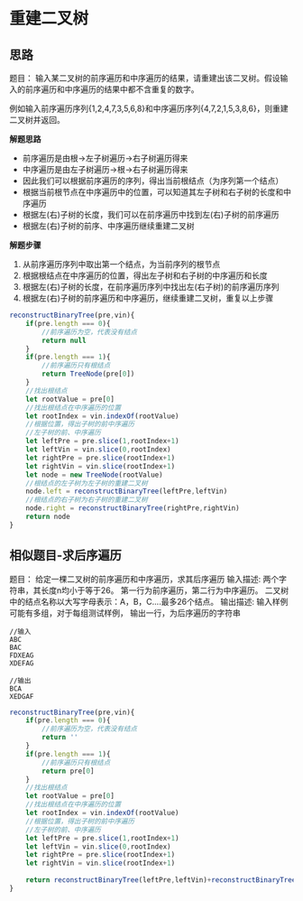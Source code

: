 # 重建二叉树

## 思路
题目：
输入某二叉树的前序遍历和中序遍历的结果，请重建出该二叉树。假设输入的前序遍历和中序遍历的结果中都不含重复的数字。

例如输入前序遍历序列{1,2,4,7,3,5,6,8}和中序遍历序列{4,7,2,1,5,3,8,6}，则重建二叉树并返回。

**解题思路**
- 前序遍历是由根->左子树遍历->右子树遍历得来
- 中序遍历是由左子树遍历->根->右子树遍历得来
- 因此我们可以根据前序遍历的序列，得出当前根结点（为序列第一个结点）
- 根据当前根节点在中序遍历中的位置，可以知道其左子树和右子树的长度和中序遍历
- 根据左(右)子树的长度，我们可以在前序遍历中找到左(右)子树的前序遍历
- 根据左(右)子树的前序、中序遍历继续重建二叉树

**解题步骤**
1. 从前序遍历序列中取出第一个结点，为当前序列的根节点
2. 根据根结点在中序遍历的位置，得出左子树和右子树的中序遍历和长度
3. 根据左(右)子树的长度，在前序遍历序列中找出左(右子树)的前序遍历序列
4. 根据左(右)子树的前序遍历和中序遍历，继续重建二叉树，重复以上步骤

```javascript
reconstructBinaryTree(pre,vin){
    if(pre.length === 0){
        //前序遍历为空，代表没有结点
        return null
    }
    if(pre.length === 1){
        //前序遍历只有根结点
        return TreeNode(pre[0])
    }
    //找出根结点
    let rootValue = pre[0]
    //找出根结点在中序遍历的位置
    let rootIndex = vin.indexOf(rootValue)
    //根据位置，得出子树的前中序遍历
    //左子树的前、中序遍历
    let leftPre = pre.slice(1,rootIndex+1)
    let leftVin = vin.slice(0,rootIndex)
    let rightPre = pre.slice(rootIndex+1)
    let rightVin = vin.slice(rootIndex+1)
    let node = new TreeNode(rootValue)
    //根结点的左子树为左子树的重建二叉树
    node.left = reconstructBinaryTree(leftPre,leftVin)
    //根结点的右子树为右子树的重建二叉树
    node.right = reconstructBinaryTree(rightPre,rightVin)
    return node
}
```


## 相似题目-求后序遍历
题目：
给定一棵二叉树的前序遍历和中序遍历，求其后序遍历
输入描述:
两个字符串，其长度n均小于等于26。 第一行为前序遍历，第二行为中序遍历。 二叉树中的结点名称以大写字母表示：A，B，C....最多26个结点。
输出描述:
输入样例可能有多组，对于每组测试样例， 输出一行，为后序遍历的字符串
```
//输入
ABC
BAC
FDXEAG
XDEFAG

//输出
BCA
XEDGAF
```

```javascript
reconstructBinaryTree(pre,vin){
    if(pre.length === 0){
        //前序遍历为空，代表没有结点
        return ''
    }
    if(pre.length === 1){
        //前序遍历只有根结点
        return pre[0]
    }
    //找出根结点
    let rootValue = pre[0]
    //找出根结点在中序遍历的位置
    let rootIndex = vin.indexOf(rootValue)
    //根据位置，得出子树的前中序遍历
    //左子树的前、中序遍历
    let leftPre = pre.slice(1,rootIndex+1)
    let leftVin = vin.slice(0,rootIndex)
    let rightPre = pre.slice(rootIndex+1)
    let rightVin = vin.slice(rootIndex+1)
   
    return reconstructBinaryTree(leftPre,leftVin)+reconstructBinaryTree(rightPre,rightVin)+rootValue
}

```



